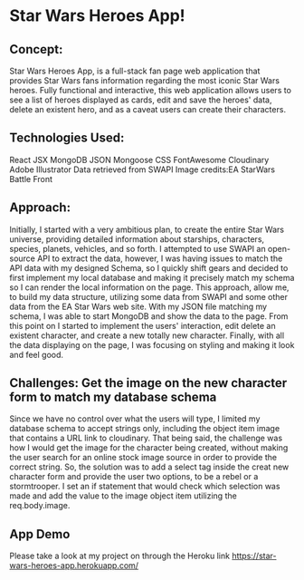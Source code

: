 # Star Wars Heroes App!

## Concept: 
Star Wars Heroes App, is a full-stack fan page web application that provides Star Wars fans information regarding the most iconic Star Wars heroes. Fully functional and interactive, this web application allows users to see a list of heroes displayed as cards, edit and save the heroes' data, delete an existent hero, and as a caveat users can create their characters.

## Technologies Used: 

React JSX MongoDB JSON Mongoose CSS FontAwesome Cloudinary Adobe Illustrator Data retrieved from SWAPI Image credits:EA StarWars Battle Front

## Approach: 

Initially, I started with a very ambitious plan, to create the entire Star Wars universe, providing detailed information about starships, characters, species, planets, vehicles, and so forth. I attempted to use SWAPI an open-source API to extract the data, however, I was having issues to match the API data with my designed Schema, so I quickly shift gears and decided to first implement my local database and making it precisely match my schema so I can render the local information on the page. This approach, allow me, to build my data structure, utilizing some data from SWAPI and some other data from the EA Star Wars web site. With my JSON file matching my schema, I was able to start MongoDB and show the data to the page. From this point on I started to implement the users' interaction, edit delete an existent character, and create a new totally new character. Finally, with all the data displaying on the page, I was focusing on styling and making it look and feel good.


## Challenges: Get the image on the new character form to match my database schema 
Since we have no control over what the users will type, I limited my database schema to accept strings only, including the object item image that contains a URL link to cloudinary. That being said, the challenge was how I would get the image for the character being created, without making the user search for an online stock image source in order to provide the correct string. So, the solution was to add a select tag inside the creat new character form and provide the user two options, to be a rebel or a stormtrooper. I set an if statement that would check which selection was made and add the value to the image object item utilizing the req.body.image.


## App Demo 

Please take a look at my project on through the Heroku link
https://star-wars-heroes-app.herokuapp.com/
